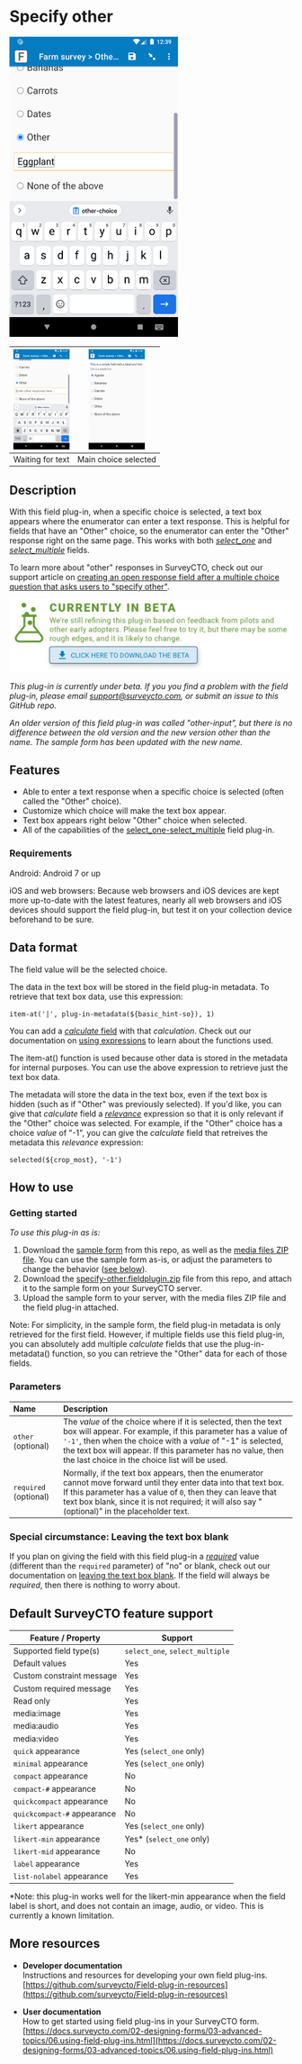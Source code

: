 # Specify other

<img src="extras/readme-images/entered_text.png" width="300px" alt="Entered text">

|<img src="extras/readme-images/blank_box.png" width="100px" alt="Waiting for text">|<img src="extras/readme-images/apples_selected.png" width="100px" alt="Main choice selected">|
|:---:|:---:|
|Waiting for text|Main choice selected|

## Description

With this field plug-in, when a specific choice is selected, a text box appears where the enumerator can enter a text response. This is helpful for fields that have an "Other" choice, so the enumerator can enter the "Other" response right on the same page. This works with both [*select_one*](https://docs.surveycto.com/02-designing-forms/01-core-concepts/03h.field-types-select-one.html) and [*select_multiple*](https://docs.surveycto.com/02-designing-forms/01-core-concepts/03i.field-types-select-multiple.html) fields.

To learn more about "other" responses in SurveyCTO, check out our support article on [creating an open response field after a multiple choice question that asks users to "specify other"](https://support.surveycto.com/hc/en-us/articles/219910787).

[![Download now](extras/readme-images/beta-release-download.jpeg)](https://github.com/surveycto/specify-other/raw/master/specify-other.fieldplugin.zip)

*This plug-in is currently under beta. If you you find a problem with the field plug-in, please email support@surveycto.com, or submit an issue to this GitHub repo.*

*An older version of this field plug-in was called "other-input", but there is no difference between the old version and the new version other than the name. The sample form has been updated with the new name.*

## Features

* Able to enter a text response when a specific choice is selected (often called the "Other" choice).
* Customize which choice will make the text box appear.
* Text box appears right below "Other" choice when selected.
* All of the capabilities of the [select_one-select_multiple](https://github.com/surveycto/select_one-select_multiple/blob/master/README.md) field plug-in.

### Requirements

Android: Android 7 or up

iOS and web browsers: Because web browsers and iOS devices are kept more up-to-date with the latest features, nearly all web browsers and iOS devices should support the field plug-in, but test it on your collection device beforehand to be sure.

## Data format

The field value will be the selected choice.

The data in the text box will be stored in the field plug-in metadata. To retrieve that text box data, use this expression:

    item-at('|', plug-in-metadata(${basic_hint-so}), 1)

You can add a [*calculate* field](https://docs.surveycto.com/02-designing-forms/01-core-concepts/03zb.field-types-calculate.html) with that *calculation*. Check out our documentation on [using expressions](https://docs.surveycto.com/02-designing-forms/01-core-concepts/09.expressions.html) to learn about the functions used.

The item-at() function is used because other data is stored in the metadata for internal purposes. You can use the above expression to retrieve just the text box data.

The metadata will store the data in the text box, even if the text box is hidden (such as if "Other" was previously selected). If you'd like, you can give that *calculate* field a *[relevance](https://docs.surveycto.com/02-designing-forms/01-core-concepts/08.relevance.html)* expression so that it is only relevant if the "Other" choice was selected. For example, if the "Other" choice has a choice *value* of "-1", you can give the *calculate* field that retreives the metadata this *relevance* expression:

    selected(${crop_most}, '-1')

## How to use

### Getting started

*To use this plug-in as is:*

1. Download the [sample form](https://github.com/surveycto/specify-other/raw/master/extras/sample-form/Specify%20other%20sample%20form.xlsx) from this repo, as well as the [media files ZIP file](https://github.com/surveycto/specify-other/raw/master/extras/sample-form/media.zip). You can use the sample form as-is, or adjust the parameters to change the behavior ([see below](#parameters)).
1. Download the [specify-other.fieldplugin.zip](https://github.com/surveycto/specify-other/raw/master/specify-other.fieldplugin.zip) file from this repo, and attach it to the sample form on your SurveyCTO server.
1. Upload the sample form to your server, with the media files ZIP file and the field plug-in attached.

Note: For simplicity, in the sample form, the field plug-in metadata is only retrieved for the first field. However, if multiple fields use this field plug-in, you can absolutely add multiple *calculate* fields that use the plug-in-metadata() function, so you can retrieve the "Other" data for each of those fields.

### Parameters

|Name|Description|
|:--|:--|
|`other` (optional)|The *value* of the choice where if it is selected, then the text box will appear. For example, if this parameter has a value of `'-1'`, then when the choice with a *value* of "-1" is selected, the text box will appear. If this parameter has no value, then the last choice in the choice list will be used.|
|`required` (optional)|Normally, if the text box appears, then the enumerator cannot move forward until they enter data into that text box. If this parameter has a value of `0`, then they can leave that text box blank, since it is not required; it will also say "(optional)" in the placeholder text.|

### Special circumstance: Leaving the text box blank

If you plan on giving the field with this field plug-in a [*required*](https://docs.surveycto.com/02-designing-forms/01-core-concepts/05.other-columns.html) value (different than the `required` parameter) of "no" or blank, check out our documentation on [leaving the text box blank](extras/other-docs/text-box-blank.md). If the field will always be *required*, then there is nothing to worry about.

## Default SurveyCTO feature support

| Feature / Property | Support |
| --- | --- |
| Supported field type(s) | `select_one`, `select_multiple`|
| Default values | Yes |
| Custom constraint message | Yes |
| Custom required message | Yes |
| Read only | Yes |
| media:image | Yes |
| media:audio | Yes |
| media:video | Yes |
| `quick` appearance | Yes (`select_one` only) |
| `minimal` appearance | Yes (`select_one` only) |
| `compact` appearance | No |
| `compact-#` appearance | No |
| `quickcompact` appearance | No |
| `quickcompact-#` appearance | No |
| `likert` appearance | Yes (`select_one` only) |
| `likert-min` appearance | Yes* (`select_one` only) |
| `likert-mid` appearance | No |
| `label` appearance | Yes |
| `list-nolabel` appearance | Yes |

*Note: this plug-in works well for the likert-min appearance when the field label is short, and does not contain an image, audio, or video. This is currently a known limitation.

## More resources

* **Developer documentation**  
Instructions and resources for developing your own field plug-ins.  
[https://github.com/surveycto/Field-plug-in-resources](https://github.com/surveycto/Field-plug-in-resources)

* **User documentation**  
How to get started using field plug-ins in your SurveyCTO form.  
[https://docs.surveycto.com/02-designing-forms/03-advanced-topics/06.using-field-plug-ins.html](https://docs.surveycto.com/02-designing-forms/03-advanced-topics/06.using-field-plug-ins.html)
